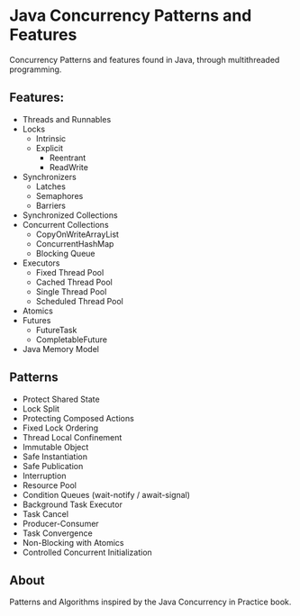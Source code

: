 # Java Concurrency Patterns and Features

Concurrency Patterns and features found in Java, through multithreaded programming. 

## Features:
* Threads and Runnables
* Locks
  *	Intrinsic
  *	Explicit
	* Reentrant
	* ReadWrite 
* Synchronizers
  *	Latches
  *	Semaphores
  *	Barriers
* Synchronized Collections
* Concurrent Collections  
  * CopyOnWriteArrayList
  *	ConcurrentHashMap
  *	Blocking Queue
* Executors
  *	Fixed Thread Pool
  *	Cached Thread Pool
  *	Single Thread Pool
  *	Scheduled Thread Pool
* Atomics
* Futures
  * FutureTask
  * CompletableFuture
* Java Memory Model

## Patterns
* Protect Shared State
* Lock Split
* Protecting Composed Actions
* Fixed Lock Ordering
* Thread Local Confinement
* Immutable Object
* Safe Instantiation 
* Safe Publication
* Interruption
* Resource Pool
* Condition Queues (wait-notify / await-signal)
* Background Task Executor
* Task Cancel
* Producer-Consumer
* Task Convergence
* Non-Blocking with Atomics
* Controlled Concurrent Initialization

## About
Patterns and Algorithms inspired by the Java Concurrency in Practice book.

	